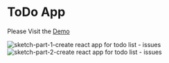 # ToDo App

Please Visit the [Demo](https://compassionate-mirzakhani-d44da8.netlify.app/)

![sketch-part-1-create react app for todo list - issues](https://user-images.githubusercontent.com/35685437/103379948-103d6e80-4af0-11eb-8cbc-b5755afc227e.jpeg)
![sketch-part-2-create react app for todo list - issues](https://user-images.githubusercontent.com/35685437/103379952-129fc880-4af0-11eb-8ed8-d842f15612e9.jpeg)
